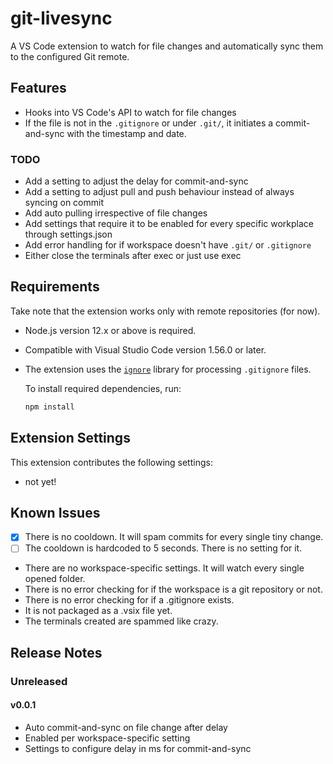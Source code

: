 # git-livesync

A VS Code extension to watch for file changes and automatically sync them to the configured Git remote.

## Features

- Hooks into VS Code's API to watch for file changes
- If the file is not in the `.gitignore` or under `.git/`, it initiates a commit-and-sync with the timestamp and date.

### TODO
- Add a setting to adjust the delay for commit-and-sync
- Add a setting to adjust pull and push behaviour instead of always syncing on commit
- Add auto pulling irrespective of file changes
- Add settings that require it to be enabled for every specific workplace through settings.json
- Add error handling for if workspace doesn't have `.git/` or `.gitignore`
- Either close the terminals after exec or just use exec

## Requirements

Take note that the extension works only with remote repositories (for now).

- Node.js version 12.x or above is required.
- Compatible with Visual Studio Code version 1.56.0 or later.
- The extension uses the [`ignore`](https://www.npmjs.com/package/ignore) library for processing `.gitignore` files.
  
  To install required dependencies, run:
  ```bash
  npm install
  ```

## Extension Settings

This extension contributes the following settings:

* not yet!

## Known Issues

- [x] There is no cooldown. It will spam commits for every single tiny change.
- [ ] The cooldown is hardcoded to 5 seconds. There is no setting for it.
- There are no workspace-specific settings. It will watch every single opened folder.
- There is no error checking for if the workspace is a git repository or not.
- There is no error checking for if a .gitignore exists. 
- It is not packaged as a .vsix file yet.
- The terminals created are spammed like crazy.

## Release Notes

### Unreleased
#### v0.0.1
- Auto commit-and-sync on file change after delay
- Enabled per workspace-specific setting
- Settings to configure delay in ms for commit-and-sync